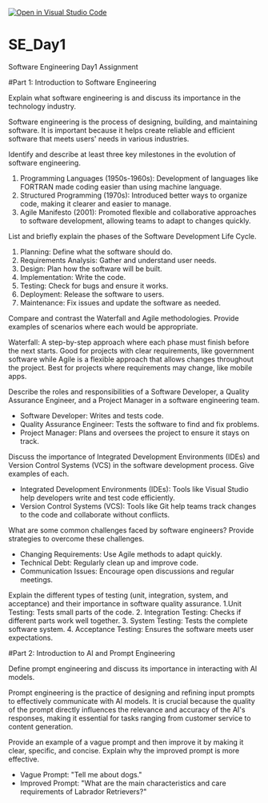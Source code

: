 [![Open in Visual Studio Code](https://classroom.github.com/assets/open-in-vscode-2e0aaae1b6195c2367325f4f02e2d04e9abb55f0b24a779b69b11b9e10269abc.svg)](https://classroom.github.com/online_ide?assignment_repo_id=18391897&assignment_repo_type=AssignmentRepo)
# SE_Day1
Software Engineering Day1 Assignment

#Part 1: Introduction to Software Engineering

Explain what software engineering is and discuss its importance in the technology industry.

Software engineering is the process of designing, building, and maintaining software. It is important because it helps create reliable and efficient software that meets users' needs in various industries.

Identify and describe at least three key milestones in the evolution of software engineering.

1. Programming Languages (1950s-1960s): Development of languages like FORTRAN made coding easier than using machine language.
2. Structured Programming (1970s): Introduced better ways to organize code, making it clearer and easier to manage.
3. Agile Manifesto (2001): Promoted flexible and collaborative approaches to software development, allowing teams to adapt to changes quickly.

List and briefly explain the phases of the Software Development Life Cycle.

1. Planning: Define what the software should do.
2. Requirements Analysis: Gather and understand user needs.
3. Design: Plan how the software will be built.
4. Implementation: Write the code.
5. Testing: Check for bugs and ensure it works.
6. Deployment: Release the software to users.
7. Maintenance: Fix issues and update the software as needed.

Compare and contrast the Waterfall and Agile methodologies. Provide examples of scenarios where each would be appropriate.

Waterfall: A step-by-step approach where each phase must finish before the next starts. Good for projects with clear requirements, like government software while Agile is a flexible approach that allows changes throughout the project. Best for projects where requirements may change, like mobile apps.

Describe the roles and responsibilities of a Software Developer, a Quality Assurance Engineer, and a Project Manager in a software engineering team.

- Software Developer: Writes and tests code.
- Quality Assurance Engineer: Tests the software to find and fix problems.
- Project Manager: Plans and oversees the project to ensure it stays on track.



Discuss the importance of Integrated Development Environments (IDEs) and Version Control Systems (VCS) in the software development process. Give examples of each.

- Integrated Development Environments (IDEs): Tools like Visual Studio help developers write and test code efficiently.
- Version Control Systems (VCS): Tools like Git help teams track changes to the code and collaborate without conflicts.

What are some common challenges faced by software engineers? Provide strategies to overcome these challenges.

- Changing Requirements: Use Agile methods to adapt quickly.
- Technical Debt: Regularly clean up and improve code.
- Communication Issues: Encourage open discussions and regular meetings.


Explain the different types of testing (unit, integration, system, and acceptance) and their importance in software quality assurance.
1.Unit Testing: Tests small parts of the code.
2. Integration Testing: Checks if different parts work well together.
3. System Testing: Tests the complete software system.
4. Acceptance Testing: Ensures the software meets user expectations.


#Part 2: Introduction to AI and Prompt Engineering


Define prompt engineering and discuss its importance in interacting with AI models.

Prompt engineering is the practice of designing and refining input prompts to effectively communicate with AI models. It is crucial because the quality of the prompt directly influences the relevance and accuracy of the AI's responses, making it essential for tasks ranging from customer service to content generation.


Provide an example of a vague prompt and then improve it by making it clear, specific, and concise. Explain why the improved prompt is more effective.

- Vague Prompt: "Tell me about dogs."
- Improved Prompt: "What are the main characteristics and care requirements of Labrador Retrievers?"